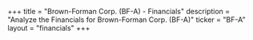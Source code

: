+++
title = "Brown-Forman Corp. (BF-A) - Financials"
description = "Analyze the Financials for Brown-Forman Corp. (BF-A)"
ticker = "BF-A"
layout = "financials"
+++

